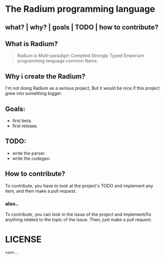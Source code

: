 # The Radium programming language
## what? | why? | goals | TODO | how to contribute?


## What is Radium?
> Radium is Multi-paradigm Compiled Strongly Typed Emperium programming language common Name.

## Why i create the Radium?
I'm not doing Radium as a serious project, But it would be nice if this project grew into something bigger.

## Goals:
- first beta.
- first release.

## TODO:
- write the parser.
- write the codegen.

## How to contribute?
To contribute, you have to look at the project's TODO and implement any item, and then make a pull request.

### also..
To contribute, you can look in the issue of the project and implement/fix anything related to the topic of the issue. Then, just make a pull request.

# LICENSE

```
soon..
```